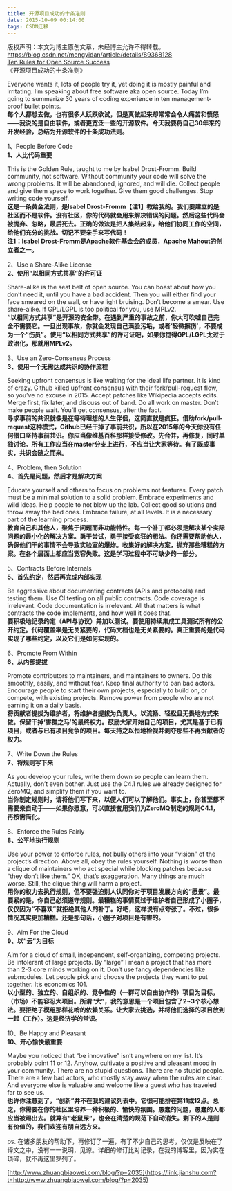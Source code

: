 ```yaml
---
title: 开源项目成功的十条准则
date: 2015-10-09 00:14:00
tags: CSDN迁移
---
```

 版权声明：本文为博主原创文章，未经博主允许不得转载。 https://blog.csdn.net/mengyidan/article/details/89368128   
   [Ten Rules for Open Source Success](https://link.jianshu.com?t=http://hintjens.com/blog:95)  
 《开源项目成功的十条准则》

 Everyone wants it, lots of people try it, yet doing it is mostly painful and irritating. I’m speaking about free software aka open source. Today I’m going to summarize 30 years of coding experience in ten management-proof bullet points.  
**每个人都想去做，也有很多人跃跃欲试，但是真做起来却常常会令人痛苦和愤怒——我说的是自由软件，或者更宽泛一些的开源软件。今天我要将自己30年来的开发经验，总结为开源软件的十条成功法则。**

 1、People Before Code  
**1、人比代码重要**

 This is the Golden Rule, taught to me by Isabel Drost-Fromm. Build community, not software. Without community your code will solve the wrong problems. It will be abandoned, ignored, and will die. Collect people and give them space to work together. Give them good challenges. Stop writing code yourself.  
**这是一条黄金法则，是Isabel Drost-Fromm【注1】教给我的。我们要建立的是社区而不是软件。没有社区，你的代码就会用来解决错误的问题。然后这些代码会被抛弃、忽略，最后死去。正确的做法是把人集结起来，给他们协同工作的空间，给他们充分的挑战。切记不要亲手来写代码！**  
**注1：Isabel Drost-Fromm是Apache软件基金会的成员，Apache Mahout的创立者之一。**

 2、Use a Share-Alike License  
**2、使用“以相同方式共享”的许可证**

 Share-alike is the seat belt of open source. You can boast about how you don’t need it, until you have a bad accident. Then you will either find your face smeared on the wall, or have light bruising. Don’t become a smear. Use share-alike. If GPL/LGPL is too political for you, use MPLv2.  
**“以相同方式共享”是开源的安全带。在遇到严重的事故之前，你大可吹嘘自己完全不需要它。一旦出现事故，你就会发现自己满脸污垢，或者‘轻微擦伤’，不要成为一个“伤员”。使用“以相同方式共享”的许可证吧，如果你觉得GPL/LGPL太过于政治化，那就用MPLv2。**

 3、Use an Zero-Consensus Process  
**3、使用一个无需达成共识的协作流程**

 Seeking upfront consensus is like waiting for the ideal life partner. It is kind of crazy. Github killed upfront consensus with their fork/pull-request flow, so you’ve no excuse in 2015. Accept patches like Wikipedia accepts edits. Merge first, fix later, and discuss out of band. Do all work on master. Don’t make people wait. You’ll get consensus, after the fact.  
**寻求事前的共识就像是在等待理想的人生伴侣，这简直就是疯狂。借助fork/pull-request这种模式，Github已经干掉了事前共识，所以在2015年的今天你没有任何借口坚持事前共识。你应当像维基百科那样接受修改。先合并，再修复，同时单独讨论。所有工作应当在master分支上进行，不应当让大家等待。有了既成事实，共识会随之而来。**

 4、Problem, then Solution  
**4、首先是问题，然后才是解决方案**

 Educate yourself and others to focus on problems not features. Every patch must be a minimal solution to a solid problem. Embrace experiments and wild ideas. Help people to not blow up the lab. Collect good solutions and throw away the bad ones. Embrace failure, at all levels. It is a necessary part of the learning process.  
**教育自己和其他人，聚焦于问题而非功能特性。每一个补丁都必须是解决某个实际问题的最小化的解决方案。勇于尝试，勇于接受疯狂的想法。你还需要帮助他人，确保他们干的事情不会导致实验室的爆炸。收集好的解决方案，抛弃那些糟糕的方案。在各个层面上都应当宽容失败。这是学习过程中不可缺少的一部分。**

 5、Contracts Before Internals  
**5、首先约定，然后再完成内部实现**

 Be aggressive about documenting contracts (APIs and protocols) and testing them. Use CI testing on all public contracts. Code coverage is irrelevant. Code documentation is irrelevant. All that matters is what contracts the code implements, and how well it does that.  
**要积极地记录约定（API与协议）并加以测试。要使用持续集成工具测试所有的公开约定。代码覆盖率是无关紧要的，代码文档也是无关紧要的。真正重要的是代码实现了哪些约定，以及它们是如何实现的。**

 6、Promote From Within  
**6、从内部提拔**

 Promote contributors to maintainers, and maintainers to owners. Do this smoothly, easily, and without fear. Keep final authority to ban bad actors. Encourage people to start their own projects, especially to build on, or compete, with existing projects. Remove power from people who are not earning it on a daily basis.  
**将贡献者提拔为维护者，将维护者提拔为负责人。以流畅、轻松且无畏地方式来做。保留干掉‘害群之马’的最终权力。鼓励大家开始自己的项目，尤其是基于已有项目，或者与已有项目竞争的项目。每天持之以恒地检视并剥夺那些不再贡献者的权力。**

 7、Write Down the Rules  
**7、将规则写下来**

 As you develop your rules, write them down so people can learn them. Actually, don’t even bother. Just use the C4.1 rules we already designed for ZeroMQ, and simplify them if you want to.  
**当你制定规则时，请将他们写下来，以便人们可以了解他们。事实上，你甚至都不需要亲自动手——如果你愿意，可以直接套用我们为ZeroMQ制定的规则C4.1，再按需简化。**

 8、Enforce the Rules Fairly  
**8、公平地执行规则**

 Use your power to enforce rules, not bully others into your “vision” of the project’s direction. Above all, obey the rules yourself. Nothing is worse than a clique of maintainers who act special while blocking patches because “they don’t like them.” OK, that’s exaggeration. Many things are much worse. Still, the clique thing will harm a project.  
**用你的权力去执行规则，但不要强迫别人认同你对于项目发展方向的“愿景”。最要紧的是，你自己必须遵守规则。最糟糕的事情莫过于维护者自己形成了小圈子，仅仅因为“不喜欢”就拒绝其他人的补丁。好吧，这样说有点夸张了。不过，很多情况其实更加糟糕。还是那句话，小圈子对项目是有害的。**

 9、Aim For the Cloud  
**9、以“云”为目标**

 Aim for a cloud of small, independent, self-organizing, competing projects. Be intolerant of large projects. By “large” I mean a project that has more than 2-3 core minds working on it. Don’t use fancy dependencies like submodules. Let people pick and choose the projects they want to put together. It’s economics 101.  
**以小型的、独立的、自组织的、竞争性的（一群可以自由协作的）项目为目标，（市场）不能容忍大项目。所谓“大”，我的意思是一个项目包含了2~3个核心想法。要拒绝子模组那样花哨的依赖关系。让大家去挑选，并将他们选择的项目放到一起（工作）。这是经济学的常识。**

 10、Be Happy and Pleasant  
**10、开心愉快最重要**

 Maybe you noticed that “be innovative” isn’t anywhere on my list. It’s probably point 11 or 12. Anyhow, cultivate a positive and pleasant mood in your community. There are no stupid questions. There are no stupid people. There are a few bad actors, who mostly stay away when the rules are clear. And everyone else is valuable and welcome like a guest who has traveled far to see us.  
**也许你注意到了，“创新”并不在我的建议列表中。它很可能排在第11或12点。总之，你需要在你的社区里培养一种积极的、愉快的氛围。愚蠢的问题，愚蠢的人都应当被踢出去。就算有“老鼠屎”，也会在清楚的规范下自动消失。剩下的人是则有价值的，我们欢迎有朋自远方来。**

 ps. 在诸多朋友的帮助下，再修订了一遍，有了不少自己的思考，仅仅是反映在了译文之中，没有一一说明，见谅。详细的修订比对记录，在我的博客里，因为实在琐碎，就不再这里罗列了。

 [http://www.zhuangbiaowei.com/blog/?p=2035](https://link.jianshu.com?t=http://www.zhuangbiaowei.com/blog/?p=2035)

   
   
 